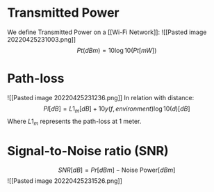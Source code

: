 # Transmitted Power
We define Transmitted Power on a [[Wi-Fi Network]]:
![[Pasted image 20220425231003.png]]
$$Pt(dBm)=10\log10(Pt[mW])$$
# Path-loss
![[Pasted image 20220425231236.png]]
In relation with distance:
$$Pl[dB]=L1_m[dB]+10y(f,environment)\log10(d)[dB]$$
Where $L1_m$ represents the path-loss at $1$ meter.
# Signal-to-Noise ratio (SNR)
$$SNR[dB]=Pr[dBm]-\text{Noise Power}[dBm]$$
![[Pasted image 20220425231526.png]]
